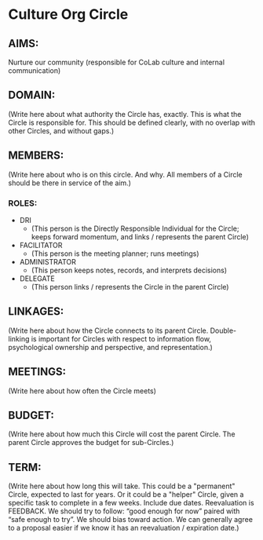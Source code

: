# Culture Org Circle

## AIMS:
Nurture our community (responsible for CoLab culture and internal communication)

## DOMAIN:
(Write here about what authority the Circle has, exactly. This is what the Circle is responsible for. This should be defined clearly, with no overlap with other Circles, and without gaps.)

## MEMBERS:
(Write here about who is on this circle. And why. All members of a Circle should be there in service of the aim.)

### ROLES:
* DRI
  * (This person is the Directly Responsible Individual for the Circle; keeps forward momentum, and links / represents the parent Circle)
* FACILITATOR
  * (This person is the meeting planner; runs meetings)
* ADMINISTRATOR
  * (This person keeps notes, records, and interprets decisions)
* DELEGATE
  * (This person links / represents the Circle in the parent Circle)

## LINKAGES:
(Write here about how the Circle connects to its parent Circle. Double-linking is important for Circles with respect to information flow, psychological ownership and perspective, and representation.)

## MEETINGS:
(Write here about how often the Circle meets)

## BUDGET:
(Write here about how much this Circle will cost the parent Circle. The parent Circle approves the budget for sub-Circles.)

## TERM:
(Write here about how long this will take. This could be a "permanent" Circle, expected to last for years. Or it could be a "helper" Circle, given a specific task to complete in a few weeks. Include due dates. Reevaluation is FEEDBACK. We should try to follow: “good enough for now” paired with “safe enough to try”. We should bias toward action. We can generally agree to a proposal easier if we know it has an reevaluation / expiration date.)

